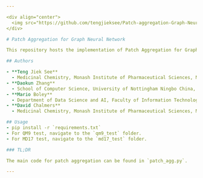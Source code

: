 ```yaml
---

<div align="center">
  <img src="https://github.com/tengjieksee/Patch-aggregation-Graph-Neural-Network/assets/47586439/2fc4eac2-88dc-4852-bc24-86b0c7bb12e6" alt="Patch Aggregation for Graph Neural Network">
</div>

# Patch Aggregation for Graph Neural Network

This repository hosts the implementation of Patch Aggregation for Graph Neural Network, developed for chemical property prediction.

## Authors

- **Teng Jiek See**
  - Medicinal Chemistry, Monash Institute of Pharmaceutical Sciences, Monash University, Australia.
- **Daokun Zhang**
  - School of Computer Science, University of Nottingham Ningbo China, China.
- **Mario Boley**
  - Department of Data Science and AI, Faculty of Information Technology, Monash University, Australia.
- **David Chalmers**
  - Medicinal Chemistry, Monash Institute of Pharmaceutical Sciences, Monash University, Australia.

## Usage
- pip install -r `requirements.txt`
- For QM9 test, navigate to the `qm9_test` folder.
- For MD17 test, navigate to the `md17_test` folder.

### TL;DR

The main code for patch aggregation can be found in `patch_agg.py`.

---
```





